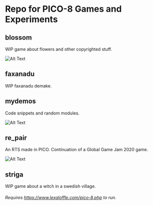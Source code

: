 # Repo for PICO-8 Games and Experiments  

## blossom
WIP game about flowers and other copyrighted stuff.

![Alt Text](https://i.imgur.com/3pTLQYw.gif)

## faxanadu
WIP faxanadu demake.

## mydemos
Code snippets and random modules.

![Alt Text](https://i.imgur.com/GGHLjlG.gif)

## re_pair
An RTS made in PICO. Continuation of a Global Game Jam 2020 game.

![Alt Text](https://imgur.com/wLh5zmA.gif)

## striga
WIP game about a witch in a swedish village. 
  
###### Requires https://www.lexaloffle.com/pico-8.php to run.

